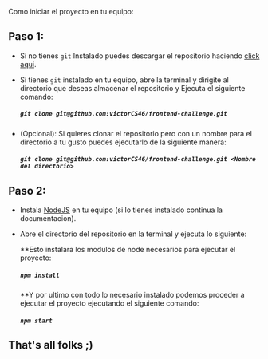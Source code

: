Como iniciar el proyecto en tu equipo:

## Paso 1:

 - Si no tienes ```git``` Instalado puedes descargar el repositorio haciendo [click aqui](https://github.com/victorCS46/frontend-challenge/archive/master.zip). 

 - Si tienes ```git``` instalado en tu equipo, abre la terminal y dirigite al directorio que deseas almacenar el repositorio
   y Ejecuta el siguiente comando:
   ##### ```git clone git@github.com:victorCS46/frontend-challenge.git```
  
 - (Opcional): Si quieres clonar el repositorio pero con un nombre para el directorio a tu gusto puedes ejecutarlo de la   siguiente manera:
    ##### `git clone git@github.com:victorCS46/frontend-challenge.git <Nombre del directorio>`

## Paso 2:
- Instala [NodeJS](https://nodejs.org/es/) en tu equipo (si lo tienes instalado continua la documentacion).
- Abre el directorio del repositorio en la terminal y ejecuta lo siguiente:

   **Esto instalara los modulos de node necesarios para ejecutar el proyecto:
   ##### `npm install`

   **Y por ultimo con todo lo necesario instalado podemos proceder a ejecutar el proyecto ejecutando el siguiente comando:
   ##### `npm start`


## That's all folks ;)
